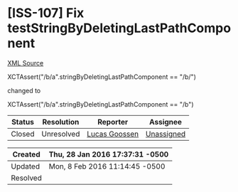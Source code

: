 # [ISS-107] Fix testStringByDeletingLastPathComponent

[XML Source](../xml/ISS-107.xml)
<p><p>XCTAssert("/b/a".stringByDeletingLastPathComponent == "/b/")</p>

<p>changed to</p>

<p>        XCTAssert("/b/a".stringByDeletingLastPathComponent == "/b")</p></p>





Status|Resolution|Reporter|Assignee
------|----------|--------|--------
Closed|Unresolved|[Lucas Goossen](ludagoo)|[Unassigned]($-1)





Created|Thu, 28 Jan 2016 17:37:31 -0500
-------|--------------
Updated|Mon, 8 Feb 2016 11:14:45 -0500
Resolved|




